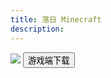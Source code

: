 ```yaml
---
title: 落日 Minecraft
description: 
---
```

<img src="../material/header.webp" class="cover">
<button class="button-download" role="button" onclick="window.location.href='https://cowtransfer.com/s/665ca0eda1704d'">游戏端下载</button>